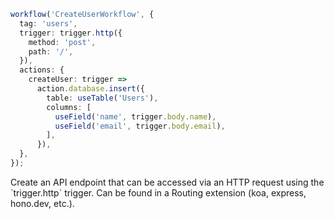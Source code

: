 ```ts
workflow('CreateUserWorkflow', {
  tag: 'users',
  trigger: trigger.http({
    method: 'post',
    path: '/',
  }),
  actions: {
    createUser: trigger =>
      action.database.insert({
        table: useTable('Users'),
        columns: [
          useField('name', trigger.body.name),
          useField('email', trigger.body.email),
        ],
      }),
  },
});
```

<Footer
  gist="f34aca124fe48eabad26fbf4927e59fc"
>
  Create an API endpoint that can be accessed via an HTTP request using the
  `trigger.http` trigger. Can be found in a Routing extension (koa, express,
  hono.dev, etc.).
</Footer>
